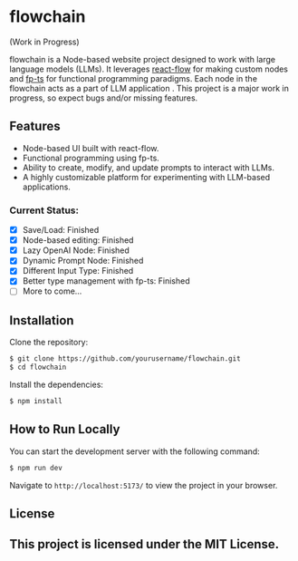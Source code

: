 # flowchain

(Work in Progress)

flowchain is a Node-based website project designed to work with large language models (LLMs). It leverages [react-flow](https://reactflow.dev/) for making custom nodes and [fp-ts](https://gcanti.github.io/fp-ts/) for functional programming paradigms. Each node in the flowchain acts as a part of LLM application . This project is a major work in progress, so expect bugs and/or missing features. 

## Features

- Node-based UI built with react-flow.
- Functional programming using fp-ts.
- Ability to create, modify, and update prompts to interact with LLMs.
- A highly customizable platform for experimenting with LLM-based applications.

### Current Status:

- [x] Save/Load: Finished
- [x] Node-based editing: Finished
- [x] Lazy OpenAI Node: Finished
- [x] Dynamic Prompt Node: Finished
- [x] Different Input Type: Finished
- [x] Better type management with fp-ts: Finished
- [ ] More to come...

## Installation

Clone the repository:

```bash
$ git clone https://github.com/yourusername/flowchain.git
$ cd flowchain
```

Install the dependencies:

```bash
$ npm install
```

## How to Run Locally

You can start the development server with the following command:

```bash
$ npm run dev
```

Navigate to `http://localhost:5173/` to view the project in your browser.

## License

This project is licensed under the MIT License.
---
